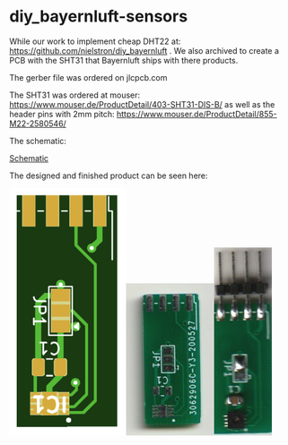 # diy_bayernluft-sensors

While our work to implement cheap DHT22 at: https://github.com/nielstron/diy_bayernluft . We also archived to create a PCB with the SHT31 that Bayernluft ships with there products.

The gerber file was ordered on jlcpcb.com

The SHT31 was ordered at mouser: https://www.mouser.de/ProductDetail/403-SHT31-DIS-B/
as well as the header pins with 2mm pitch: https://www.mouser.de/ProductDetail/855-M22-2580546/

The schematic:

[Schematic](sch.png)

The designed and finished product can be seen here:

![jlcpcb PCB](jlcpcb.png)![plain PCB](plainpcb.png)![soldered PCB](pcb.png)
